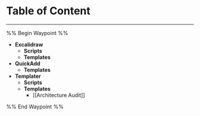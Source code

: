 # Table of Content
---

%% Begin Waypoint %%
- **Excalidraw**
	- **Scripts**
	- **Templates**
- **QuickAdd**
	- **Templates**
- **Templater**
	- **Scripts**
	- **Templates**
		- [[Architecture Audit]]

%% End Waypoint %%